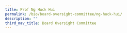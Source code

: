 ```yaml
---
title: Prof Ng Huck Hui
permalink: /bio/board-oversight-committee/ng-huck-hui/
description: ""
third_nav_title: Board Oversight Committee
---
```

